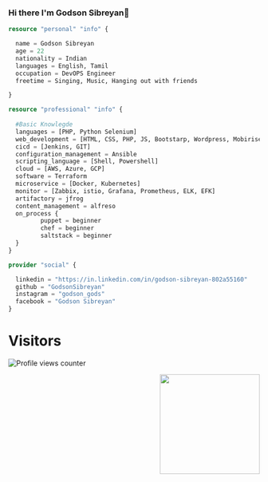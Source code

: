 

### Hi there I'm Godson Sibreyan👋



```tf
resource "personal" "info" {

  name = Godson Sibreyan
  age = 22
  nationality = Indian
  languages = English, Tamil
  occupation = DevOPS Engineer
  freetime = Singing, Music, Hanging out with friends

}

resource "professional" "info" {
  
  #Basic Knowlegde
  languages = [PHP, Python Selenium]
  web_development = [HTML, CSS, PHP, JS, Bootstarp, Wordpress, Mobirise]
  cicd = [Jenkins, GIT]
  configuration_management = Ansible
  scripting_language = [Shell, Powershell]
  cloud = [AWS, Azure, GCP]
  software = Terraform
  microservice = [Docker, Kubernetes]
  monitor = [Zabbix, istio, Grafana, Prometheus, ELK, EFK]
  artifactory = jfrog
  content_management = alfreso
  on_process {
         puppet = beginner
         chef = beginner
         saltstack = beginner
  }
}

provider "social" {

  linkedin = "https://in.linkedin.com/in/godson-sibreyan-802a55160"
  github = "GodsonSibreyan"
  instagram = "godson_gods"
  facebook = "Godson Sibreyan"
}
```

# Visitors
![Profile views counter](https://profile-counter.glitch.me/GodsonSibreyan/count.svg)

<img align='right' src='https://media.giphy.com/media/bcKmIWkUMCjVm/giphy.gif' width='200"'>
<!--


[![](https://el-psy-congroo-counter.glitch.me/count.svg)](https://glitch.com/~el-psy-congroo-counter)


**GodsonSibreyan/GodsonSibreyan** is a ✨ _special_ ✨ repository because its `README.md` (this file) appears on your GitHub profile.

Here are some ideas to get you started:

- 🔭 I’m currently working on ...
- 🌱 I’m currently learning ...
- 👯 I’m looking to collaborate on ...
- 🤔 I’m looking for help with ...
- 💬 Ask me about ...
- 📫 How to reach me: ...
- 😄 Pronouns: ...
- ⚡ Fun fact: ...
-->
